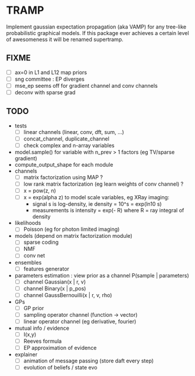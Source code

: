 # TRAMP

Implement gaussian expectation propagation (aka VAMP)
for any tree-like probabilistic graphical models.
If this package ever achieves a certain level of awesomeness it
will be renamed supertramp.

## FIXME

- [ ] ax=0 in L1 and L12 map priors
- [ ] sng committee : EP diverges
- [ ] mse_ep seems off for gradient channel and conv channels
- [ ] deconv with sparse grad

## TODO

- tests
  - [ ] linear channels (linear, conv, dft, sum, ...)
  - [ ] concat_channel, duplicate_channel
  - [ ] check complex and n-array variables
- model.sample() for variable with n_prev > 1 factors (eg TV/sparse gradient)
- compute_output_shape for each module
- channels
  - [ ] matrix factorization using MAP ?
  - [ ] low rank matrix factorization (eg learn weights of conv channel) ?
  - [ ] x = pow(z, n)
  - [ ] x = exp(alpha z) to model scale variables, eg XRay imaging:
    - signal s is log-density, ie density = 10^s = exp(ln10 s)
    - measurements is intensity = exp(- R) where R = ray integral of density
- likelihoods
  - [ ] Poisson (eg for photon limited imaging)
- models (depend on matrix factorization module)
  - [ ] sparse coding
  - [ ] NMF
  - [ ] conv net
- ensembles
  - [ ] features generator
- parameters estimation : view prior as a channel P(sample | parameters)
  - [ ] channel Gaussian(x | r, v)
  - [ ] channel Binary(x | p_pos)
  - [ ] channel GaussBernouilli(x | r, v, rho)
- GPs
  - [ ] GP prior
  - [ ] sampling operator channel (function -> vector)
  - [ ] linear operator channel (eg derivative, fourier)
- mutual info / evidence
  - [ ] I(x,y)
  - [ ] Reeves formula
  - [ ] EP approximation of evidence
- explainer
  - [ ] animation of message passing (store daft every step)
  - [ ] evolution of beliefs / state evo
